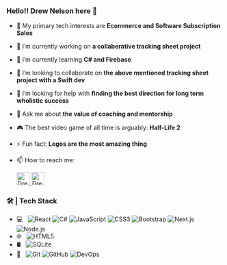 ### Hello!! Drew Nelson here 👋

- 🧠 My primary tech interests are <b>Ecommerce and Software Subscription Sales</b>
- 🔭 I’m currently working on <b>a collaberative tracking sheet project</b>
- 🌱 I’m currently learning <b>C# and Firebase</b>
- 🤝 I’m looking to collaborate on <b>the above mentioned tracking sheet project with a Swift dev</b>
- 🤔 I’m looking for help with <b>finding the best direction for long term wholistic success</b>
- 💬 Ask me about <b>the value of coaching and mentorship</b>
- 🎮 The best video game of all time is arguably: <b>Half-Life 2</b>
- ⚡ Fun fact: <b>Legos are the most amazing thing</b>
- 📫 How to reach me: 

  <a href="mailto:realseal177@gmail.com" target="_blank">
    <img src="https://www.vectorlogo.zone/logos/gmail/gmail-tile.svg" alt="Drew Nelson's gmail" height="30" width="30">
  </a>


  <a href="https://www.linkedin.com/in/nelsonandrew17/" target="_blank" rel="noreferrer noopener">
    <img src="https://www.vectorlogo.zone/logos/linkedin/linkedin-icon.svg" alt="Drew Nelson's LinkedIn Profile" height="30" width="30">
  </a>

### 🛠 | Tech Stack

- 💻 &#160; ![React](https://img.shields.io/badge/-React-333333?style=flat&logo=react)
![C#](https://img.shields.io/badge/-CSharp-333333?style=flat&logo=csharp)
![JavaScript](https://img.shields.io/badge/-JavaScript-333333?style=flat&logo=javascript)
![CSS3](https://img.shields.io/badge/-CSS3-333333?style=flat&logo=css3)
![Bootstrap](https://img.shields.io/badge/-Bootstrap-333333?style=flat&logo=bootstrap&logoColor=563D7C)
![Next.js](https://img.shields.io/badge/-Next.js-333333?style=flat&logo=next.js)
![Node.js](https://img.shields.io/badge/-Node.js-333333?style=flat&logo=node.js)
- 🌐 &#160; ![HTML5](https://img.shields.io/badge/-HTML5-333333?style=flat&logo=HTML5)
- 🛢 &#160; ![SQLite](https://img.shields.io/badge/-SQLite-333333?style=flat&logo=sqlite)
- 🔧 &#160; ![Git](https://img.shields.io/badge/-Git-333333?style=flat&logo=git)
![GitHub](https://img.shields.io/badge/-GitHub-333333?style=flat&logo=github)
![DevOps](https://img.shields.io/badge/-DevOps-333333?style=flat&logo=devops)
